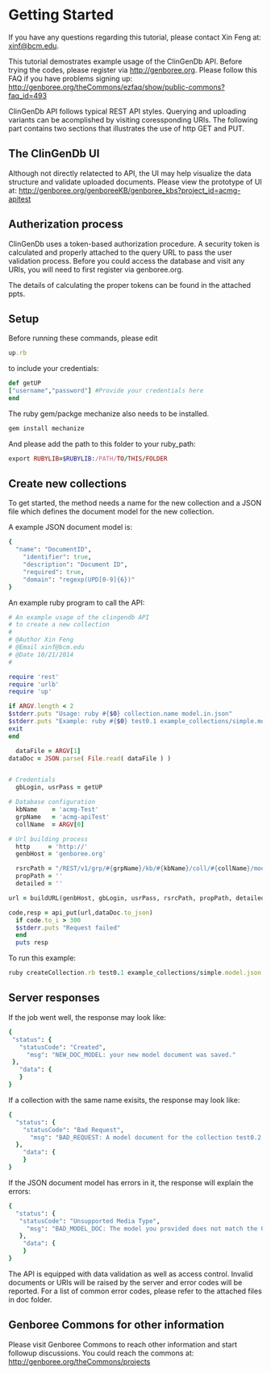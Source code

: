 
Getting Started
===============
If you have any questions regarding this tutorial, please contact Xin Feng at: xinf@bcm.edu.

This tutorial demostrates example usage of the ClinGenDb API.
Before trying the codes, please register via http://genboree.org. Please follow this FAQ if you have problems signing up: http://genboree.org/theCommons/ezfaq/show/public-commons?faq_id=493

ClinGenDb API follows typical REST API styles. Querying and uploading
variants can be acomplished by visiting coressponding URIs. The following
part contains two sections that illustrates the use of http GET and PUT.

The ClinGenDb UI
----------------
Although not directly relatected to API, the UI may help visualize the data structure and validate uploaded documents. Please view the prototype of UI at: http://genboree.org/genboreeKB/genboree_kbs?project_id=acmg-apitest

Autherization process
---------------------
ClinGenDb uses a token-based authorization procedure. A security token is 
calculated and properly attached to the query URL to pass the user validation 
process. Before you could access the database and visit any URIs, you will need to first register via genboree.org.

The details of calculating the proper tokens can be found in the attached ppts.

Setup 
-----------------
Before running these commands, please edit
```ruby
up.rb
```
to include your credentials:
```ruby
def getUP
["username","password"] #Provide your credentials here
end
```

The ruby gem/packge mechanize also needs to be installed.
```ruby
gem install mechanize
```

And please add the path to this folder to your ruby_path:
```ruby
export RUBYLIB=$RUBYLIB:/PATH/TO/THIS/FOLDER
```

Create new collections
-----------------------
To get started, the method needs a name for the new collection and a JSON file which defines the document model for the new collection.

A example JSON document model is:

```ruby
{
  "name": "DocumentID",
    "identifier": true,
    "description": "Document ID",
    "required": true,
    "domain": "regexp(UPD[0-9]{6})"
}
```

An example ruby program to call the API:

```ruby
# An example usage of the clingendb API
# to create a new collection
#
# @Author Xin Feng 
# @Email xinf@bcm.edu
# @Date 10/21/2014
#

require 'rest'
require 'urlb'
require 'up'

if ARGV.length < 2
$stderr.puts "Usage: ruby #{$0} collection.name model.in.json"
$stderr.puts "Example: ruby #{$0} test0.1 example_collections/simple.model.json"
exit
end

  dataFile = ARGV[1]
dataDoc = JSON.parse( File.read( dataFile ) )


# Credentials
  gbLogin, usrPass = getUP 

# Database configuration
  kbName    = 'acmg-Test'
  grpName   = 'acmg-apiTest'
  collName  = ARGV[0]

# Url building process
  http     = 'http://'
  genbHost = 'genboree.org'

  rsrcPath = "/REST/v1/grp/#{grpName}/kb/#{kbName}/coll/#{collName}/model?"
  propPath = '' 
  detailed = '' 

url = buildURL(genbHost, gbLogin, usrPass, rsrcPath, propPath, detailed)

code,resp = api_put(url,dataDoc.to_json)
  if code.to_i > 300
  $stderr.puts "Request failed"
  end
  puts resp
```

To run this example:
```ruby
ruby createCollection.rb test0.1 example_collections/simple.model.json
```

Server responses 
-----------------------
If the job went well, the response may look like:
 ```ruby
{
  "status": {
    "statusCode": "Created",
      "msg": "NEW_DOC_MODEL: your new model document was saved."
  },
    "data": {
    }
}
```

If a collection with the same name exisits, the response may look like:
```ruby
{
  "status": {
    "statusCode": "Bad Request",
      "msg": "BAD_REQUEST: A model document for the collection test0.2 already exists. Updating an exising model is currently not allowed since changing the model inappropriately can lead to all the documents in a collection becoming invalid."
  },
    "data": {
    }
}
```

If the JSON document model has errors in it, the response will explain the errors:
```ruby
{
  "status": {
   "statusCode": "Unsupported Media Type",
     "msg": "BAD_MODEL_DOC: The model you provided does not match the GenboreeKB specifications:\n\nERROR: the root property is missing the required 'name' field or it doesn't have a value."
   },
    "data": {
    }
}
```
The API is equipped with data validation as well as access control. Invalid documents or URIs will be raised by the server and error codes will be reported. For a list of common error codes, please refer to the attached files in doc folder.

Genboree Commons for other information
----------------
Please visit Genboree Commons to reach other information and start followup
discussions. You could reach the commons at: http://genboree.org/theCommons/projects
